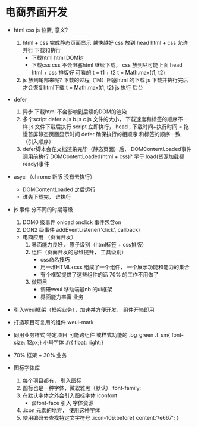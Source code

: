 # 电商界面开发

- html  css  js  位置,  意义?
    1. html + css  完成静态页面显示 越快越好
        css 放到 head html + css 允许  并行 下载和执行
        - 下载html html DOM树
        - 下载css
        css 不会阻塞html 继续下载，  css 放到尽可能上面 head
        html + css  排版好  可看的
        t = t1 + t2
        t = Math.max(t1, t2)
    2. js 放到尾部来呢?
        下载的过程（1M）阻塞html 的下载
        js 下载并执行完后 才会恢复html下载
        t = Math.max(t1, t2)
        js 执行 后台 

- defer 
    1. 异步 下载html 不会影响到后续的DOM的渲染
    2. 多个script defer a.js  b.js  c.js
        文件的大小， 下载速度和标签的顺序不一样
        js 文件下载后执行
        script   立即执行， head , 下载时间+执行时间 = 拖慢首屏静态页面显示时间
        defer 确保执行的相顺序 和标签的顺序一致 （引入顺序）
    3. defer脚本会在文档渲染完毕（静态页面）后， DOMContentLoaded事件调用前执行
        DOMContentLoaded(html + css)?  早于 load(资源加载都ready)事件

- asyc  （chrome 新版 没有去执行）
    - DOMContentLoaded 之后运行
    - 谁先下载完， 谁执行

- js 事件 分不同的时期等级
    1. DOM0 级事件 onload onclick 事件包含on
    2. DON2 级事件 addEventListener('click', callback)


    - 电商应用 （页面开发）
        1. 界面能力良好， 原子级别（html标签 + css排版）
        2. 组件（页面开发的思维提升， 工具级别）
            - css命名技巧
            - 用一堆HTML+css 组成了一个组件， 一个展示功能和能力的集合
            - 有个框架提供了这些组件的话 70% 的工作不用做了
        3. 做项目
            - 调研weui 移动端最nb 的ui框架
            - 界面能力丰富 业务 


- 引入weui框架（框架业务），加速并方便开发， 组件开箱即用
- 打造项目可复用的组件   weui-mark
- 同用业务样式  特定项目  可能跨组件 或样式功能的
    .bg_green
    .f_sm{ font-size: 12px;}  小号字体
    .fr{ float: right;}

- 70% 框架 + 30%  业务

- 图标字体库
    1. 每个项目都有， 引入图标
    2. 图标也是一种字体，微软雅黑（默认）
        font-family: 
    3. 在默认字体之外会引入图标字体
        iconfont
        - @font-face 引入 字体资源
    4. .icon 元素的地方， 使用这种字体
    5. 使用编码去查找特定文字符号
        .icon-109:before{
            content:'\e667';
        }